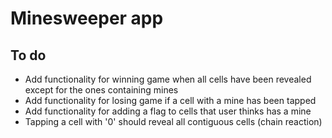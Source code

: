 # Minesweeper app
## To do
- Add functionality for winning game when all cells have been revealed except for the ones containing mines
- Add functionality for losing game if a cell with a mine has been tapped
- Add functionality for adding a flag to cells that user thinks has a mine
- Tapping a cell with '0' should reveal all contiguous cells (chain reaction)

